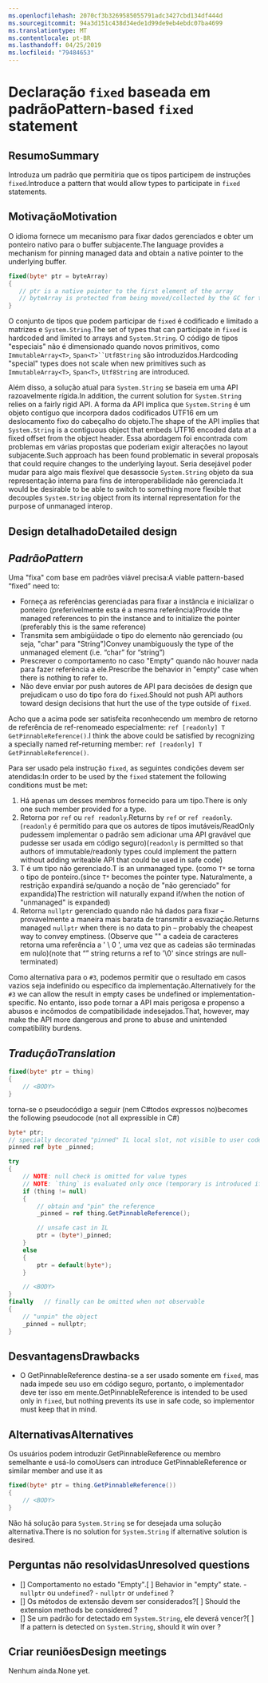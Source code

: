 ```yaml
---
ms.openlocfilehash: 2070cf3b3269585055791adc3427cbd134df444d
ms.sourcegitcommit: 94a3d151c438d34ede1d99de9eb4ebdc07ba4699
ms.translationtype: MT
ms.contentlocale: pt-BR
ms.lasthandoff: 04/25/2019
ms.locfileid: "79484653"
---
```

# <a name="pattern-based-fixed-statement"></a><span data-ttu-id="07554-101">Declaração `fixed` baseada em padrão</span><span class="sxs-lookup"><span data-stu-id="07554-101">Pattern-based `fixed` statement</span></span>

## <a name="summary"></a><span data-ttu-id="07554-102">Resumo</span><span class="sxs-lookup"><span data-stu-id="07554-102">Summary</span></span>
[summary]: #summary

<span data-ttu-id="07554-103">Introduza um padrão que permitiria que os tipos participem de instruções `fixed`.</span><span class="sxs-lookup"><span data-stu-id="07554-103">Introduce a pattern that would allow types to participate in `fixed` statements.</span></span> 

## <a name="motivation"></a><span data-ttu-id="07554-104">Motivação</span><span class="sxs-lookup"><span data-stu-id="07554-104">Motivation</span></span>
[motivation]: #motivation

<span data-ttu-id="07554-105">O idioma fornece um mecanismo para fixar dados gerenciados e obter um ponteiro nativo para o buffer subjacente.</span><span class="sxs-lookup"><span data-stu-id="07554-105">The language provides a mechanism for pinning managed data and obtain a native pointer to the underlying buffer.</span></span>

```csharp
fixed(byte* ptr = byteArray)
{
   // ptr is a native pointer to the first element of the array
   // byteArray is protected from being moved/collected by the GC for the duration of this block 
}

```

<span data-ttu-id="07554-106">O conjunto de tipos que podem participar de `fixed` é codificado e limitado a matrizes e `System.String`.</span><span class="sxs-lookup"><span data-stu-id="07554-106">The set of types that can participate in `fixed` is hardcoded and limited to arrays and `System.String`.</span></span> <span data-ttu-id="07554-107">O código de tipos "especiais" não é dimensionado quando novos primitivos, como `ImmutableArray<T>`, `Span<T>``Utf8String` são introduzidos.</span><span class="sxs-lookup"><span data-stu-id="07554-107">Hardcoding "special" types does not scale when new primitives such as `ImmutableArray<T>`, `Span<T>`, `Utf8String` are introduced.</span></span> 

<span data-ttu-id="07554-108">Além disso, a solução atual para `System.String` se baseia em uma API razoavelmente rígida.</span><span class="sxs-lookup"><span data-stu-id="07554-108">In addition, the current solution for `System.String` relies on a fairly rigid API.</span></span> <span data-ttu-id="07554-109">A forma da API implica que `System.String` é um objeto contíguo que incorpora dados codificados UTF16 em um deslocamento fixo do cabeçalho do objeto.</span><span class="sxs-lookup"><span data-stu-id="07554-109">The shape of the API implies that `System.String` is a contiguous object that embeds UTF16 encoded data at a fixed offset from the object header.</span></span> <span data-ttu-id="07554-110">Essa abordagem foi encontrada com problemas em várias propostas que poderiam exigir alterações no layout subjacente.</span><span class="sxs-lookup"><span data-stu-id="07554-110">Such approach has been found problematic in several proposals that could require changes to the underlying layout.</span></span> <span data-ttu-id="07554-111">Seria desejável poder mudar para algo mais flexível que desassocie `System.String` objeto da sua representação interna para fins de interoperabilidade não gerenciada.</span><span class="sxs-lookup"><span data-stu-id="07554-111">It would be desirable to be able to switch to something more flexible that decouples `System.String` object from its internal representation for the purpose of unmanaged interop.</span></span> 

## <a name="detailed-design"></a><span data-ttu-id="07554-112">Design detalhado</span><span class="sxs-lookup"><span data-stu-id="07554-112">Detailed design</span></span>
[design]: #detailed-design

## <a name="pattern"></a><span data-ttu-id="07554-113">*Padrão*</span><span class="sxs-lookup"><span data-stu-id="07554-113">*Pattern*</span></span> ##
<span data-ttu-id="07554-114">Uma "fixa" com base em padrões viável precisa:</span><span class="sxs-lookup"><span data-stu-id="07554-114">A viable pattern-based “fixed” need to:</span></span>
-   <span data-ttu-id="07554-115">Forneça as referências gerenciadas para fixar a instância e inicializar o ponteiro (preferivelmente esta é a mesma referência)</span><span class="sxs-lookup"><span data-stu-id="07554-115">Provide the managed references to pin the instance and to initialize the pointer (preferably this is the same reference)</span></span>
-   <span data-ttu-id="07554-116">Transmita sem ambigüidade o tipo do elemento não gerenciado (ou seja, "char" para "String")</span><span class="sxs-lookup"><span data-stu-id="07554-116">Convey unambiguously the type of the unmanaged element   (i.e. “char” for “string”)</span></span>
-   <span data-ttu-id="07554-117">Prescrever o comportamento no caso "Empty" quando não houver nada para fazer referência a ele.</span><span class="sxs-lookup"><span data-stu-id="07554-117">Prescribe the behavior in "empty" case when there is nothing to refer to.</span></span> 
-   <span data-ttu-id="07554-118">Não deve enviar por push autores de API para decisões de design que prejudicam o uso do tipo fora do `fixed`.</span><span class="sxs-lookup"><span data-stu-id="07554-118">Should not push API authors toward design decisions that hurt the use of the type outside of `fixed`.</span></span>

<span data-ttu-id="07554-119">Acho que a acima pode ser satisfeita reconhecendo um membro de retorno de referência de ref-renomeado especialmente: `ref [readonly] T GetPinnableReference()`.</span><span class="sxs-lookup"><span data-stu-id="07554-119">I think the above could be satisfied by recognizing a specially named ref-returning member: `ref [readonly] T GetPinnableReference()`.</span></span>

<span data-ttu-id="07554-120">Para ser usado pela instrução `fixed`, as seguintes condições devem ser atendidas:</span><span class="sxs-lookup"><span data-stu-id="07554-120">In order to be used by the `fixed` statement the following conditions must be met:</span></span>

1. <span data-ttu-id="07554-121">Há apenas um desses membros fornecido para um tipo.</span><span class="sxs-lookup"><span data-stu-id="07554-121">There is only one such member provided for a type.</span></span>
1. <span data-ttu-id="07554-122">Retorna por `ref` ou `ref readonly`.</span><span class="sxs-lookup"><span data-stu-id="07554-122">Returns by `ref` or `ref readonly`.</span></span> <span data-ttu-id="07554-123">(`readonly` é permitido para que os autores de tipos imutáveis/ReadOnly pudessem implementar o padrão sem adicionar uma API gravável que pudesse ser usada em código seguro)</span><span class="sxs-lookup"><span data-stu-id="07554-123">(`readonly` is permitted so that authors of immutable/readonly types could implement the pattern without adding writeable API that could be used in safe code)</span></span>
1. <span data-ttu-id="07554-124">T é um tipo não gerenciado.</span><span class="sxs-lookup"><span data-stu-id="07554-124">T is an unmanaged type.</span></span>
<span data-ttu-id="07554-125">(como `T*` se torna o tipo de ponteiro.</span><span class="sxs-lookup"><span data-stu-id="07554-125">(since `T*` becomes the pointer type.</span></span> <span data-ttu-id="07554-126">Naturalmente, a restrição expandirá se/quando a noção de "não gerenciado" for expandida)</span><span class="sxs-lookup"><span data-stu-id="07554-126">The restriction will naturally expand if/when the notion of "unmanaged" is expanded)</span></span>
1. <span data-ttu-id="07554-127">Retorna `nullptr` gerenciado quando não há dados para fixar – provavelmente a maneira mais barata de transmitir a esvaziação.</span><span class="sxs-lookup"><span data-stu-id="07554-127">Returns managed `nullptr` when there is no data to pin – probably the cheapest way to convey emptiness.</span></span>
<span data-ttu-id="07554-128">(Observe que "" a cadeia de caracteres retorna uma referência a ' \ 0 ', uma vez que as cadeias são terminadas em nulo)</span><span class="sxs-lookup"><span data-stu-id="07554-128">(note that “” string returns a ref to '\0' since strings are null-terminated)</span></span>

<span data-ttu-id="07554-129">Como alternativa para o `#3`, podemos permitir que o resultado em casos vazios seja indefinido ou específico da implementação.</span><span class="sxs-lookup"><span data-stu-id="07554-129">Alternatively for the `#3` we can allow the result in empty cases be undefined or implementation-specific.</span></span> <span data-ttu-id="07554-130">No entanto, isso pode tornar a API mais perigosa e propenso a abusos e incômodos de compatibilidade indesejados.</span><span class="sxs-lookup"><span data-stu-id="07554-130">That, however, may make the API more dangerous and prone to abuse and unintended compatibility burdens.</span></span> 

## <a name="translation"></a><span data-ttu-id="07554-131">*Tradução*</span><span class="sxs-lookup"><span data-stu-id="07554-131">*Translation*</span></span> ##

```csharp
fixed(byte* ptr = thing)
{ 
    // <BODY>
}
```

<span data-ttu-id="07554-132">torna-se o pseudocódigo a seguir (nem C#todos expressos no)</span><span class="sxs-lookup"><span data-stu-id="07554-132">becomes the following pseudocode (not all expressible in C#)</span></span>

```csharp
byte* ptr;
// specially decorated "pinned" IL local slot, not visible to user code.
pinned ref byte _pinned;

try
{
    // NOTE: null check is omitted for value types 
    // NOTE: `thing` is evaluated only once (temporary is introduced if necessary) 
    if (thing != null)
    {
        // obtain and "pin" the reference
        _pinned = ref thing.GetPinnableReference();

        // unsafe cast in IL
        ptr = (byte*)_pinned;
    }
    else
    {
        ptr = default(byte*);
    }

    // <BODY> 
}
finally   // finally can be omitted when not observable
{
    // "unpin" the object
    _pinned = nullptr;
}
```

## <a name="drawbacks"></a><span data-ttu-id="07554-133">Desvantagens</span><span class="sxs-lookup"><span data-stu-id="07554-133">Drawbacks</span></span>
[drawbacks]: #drawbacks

- <span data-ttu-id="07554-134">O GetPinnableReference destina-se a ser usado somente em `fixed`, mas nada impede seu uso em código seguro, portanto, o implementador deve ter isso em mente.</span><span class="sxs-lookup"><span data-stu-id="07554-134">GetPinnableReference is intended to be used only in `fixed`, but nothing prevents its use in safe code, so implementor must keep that in mind.</span></span>

## <a name="alternatives"></a><span data-ttu-id="07554-135">Alternativas</span><span class="sxs-lookup"><span data-stu-id="07554-135">Alternatives</span></span>
[alternatives]: #alternatives

<span data-ttu-id="07554-136">Os usuários podem introduzir GetPinnableReference ou membro semelhante e usá-lo como</span><span class="sxs-lookup"><span data-stu-id="07554-136">Users can introduce GetPinnableReference or similar member and use it as</span></span>
 
```csharp
fixed(byte* ptr = thing.GetPinnableReference())
{ 
    // <BODY>
}
```

<span data-ttu-id="07554-137">Não há solução para `System.String` se for desejada uma solução alternativa.</span><span class="sxs-lookup"><span data-stu-id="07554-137">There is no solution for `System.String` if alternative solution is desired.</span></span>

## <a name="unresolved-questions"></a><span data-ttu-id="07554-138">Perguntas não resolvidas</span><span class="sxs-lookup"><span data-stu-id="07554-138">Unresolved questions</span></span>
[unresolved]: #unresolved-questions

- <span data-ttu-id="07554-139">[] Comportamento no estado "Empty".</span><span class="sxs-lookup"><span data-stu-id="07554-139">[ ] Behavior in "empty" state.</span></span><span data-ttu-id="07554-140"> - `nullptr` ou `undefined`?</span><span class="sxs-lookup"><span data-stu-id="07554-140"> - `nullptr` or `undefined` ?</span></span> 
- <span data-ttu-id="07554-141">[] Os métodos de extensão devem ser considerados?</span><span class="sxs-lookup"><span data-stu-id="07554-141">[ ] Should the extension methods be considered ?</span></span> 
- <span data-ttu-id="07554-142">[] Se um padrão for detectado em `System.String`, ele deverá vencer?</span><span class="sxs-lookup"><span data-stu-id="07554-142">[ ] If a pattern is detected on `System.String`, should it win over ?</span></span> 

## <a name="design-meetings"></a><span data-ttu-id="07554-143">Criar reuniões</span><span class="sxs-lookup"><span data-stu-id="07554-143">Design meetings</span></span>

<span data-ttu-id="07554-144">Nenhum ainda.</span><span class="sxs-lookup"><span data-stu-id="07554-144">None yet.</span></span> 
